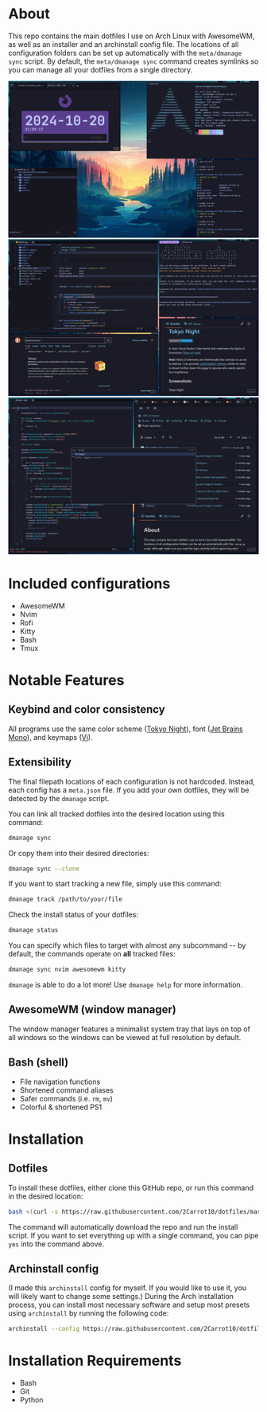 # About
This repo contains the main dotfiles I use on Arch Linux with AwesomeWM, as well as an installer and an archinstall config file. The locations of all configuration folders can be set up automatically with the `meta/dmanage sync` script. By default, the `meta/dmanage sync` command creates symlinks so you can manage all your dotfiles from a single directory.

![Example Screenshot](READMEAssets/example1.png?raw=true)
![Example Screenshot](READMEAssets/example2.png?raw=true)
![Example Screenshot](READMEAssets/example3.png?raw=true)

# Included configurations
* AwesomeWM
* Nvim
* Rofi
* Kitty
* Bash
* Tmux

# Notable Features
## Keybind and color consistency
All programs use the same color scheme ([Tokyo Night](https://github.com/tokyo-night/tokyo-night-vscode-theme)), font ([Jet Brains Mono](https://www.programmingfonts.org/#jetbrainsmono)), and keymaps ([Vi](https://en.wikipedia.org/wiki/Vi_(text_editor))).

## Extensibility
The final filepath locations of each configuration is not hardcoded. Instead, each config has a `meta.json` file. If you add your own dotfiles, they will be detected by the `dmanage` script.

You can link all tracked dotfiles into the desired location using this command:
```sh
dmanage sync
```
Or copy them into their desired directories:
```sh
dmanage sync --clone
```
If you want to start tracking a new file, simply use this command:
```sh
dmanage track /path/to/your/file
```
Check the install status of your dotfiles:
```sh
dmanage status
```
You can specify which files to target with almost any subcommand -- by default, the commands operate on **all** tracked files:
```sh
dmanage sync nvim awesomewm kitty
```
`dmanage` is able to do a lot more! Use `dmanage help` for more information.

## AwesomeWM (window manager)
The window manager features a minimalist system tray that lays on top of all windows so the windows can be viewed at full resolution by default.

## Bash (shell) 
* File navigation functions
* Shortened command aliases
* Safer commands (i.e. `rm`, `mv`)
* Colorful & shortened PS1

# Installation
## Dotfiles
To install these dotfiles, either clone this GitHub repo, or run this command in the desired location:
```sh
bash <(curl -s https://raw.githubusercontent.com/2Carrot10/dotfiles/master/meta/download)
```
The command will automatically download the repo and run the install script. If you want to set everything up with a single command, you can pipe `yes` into the command above.

## Archinstall config 
(I made this `archinstall` config for myself. If you would like to use it, you will likely want to change some settings.)
During the Arch installation process, you can install most necessary software and setup most presets using `archinstall` by running the following code:
```sh
archinstall --config https://raw.githubusercontent.com/2Carrot10/dotfiles/master/meta/archinstallConfig.json
```
# Installation Requirements
- Bash
- Git
- Python
